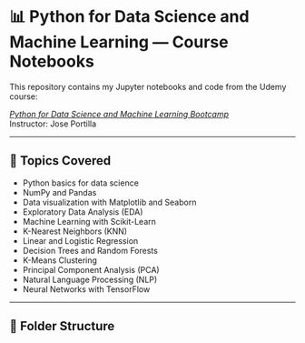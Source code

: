 # 📊 Python for Data Science and Machine Learning — Course Notebooks

This repository contains my Jupyter notebooks and code from the Udemy course:

*[Python for Data Science and Machine Learning Bootcamp](https://www.udemy.com/course/python-for-data-science-and-machine-learning-bootcamp/)*  
Instructor: Jose Portilla

---

## 🧠 Topics Covered

- Python basics for data science
- NumPy and Pandas
- Data visualization with Matplotlib and Seaborn
- Exploratory Data Analysis (EDA)
- Machine Learning with Scikit-Learn
- K-Nearest Neighbors (KNN)
- Linear and Logistic Regression
- Decision Trees and Random Forests
- K-Means Clustering
- Principal Component Analysis (PCA)
- Natural Language Processing (NLP)
- Neural Networks with TensorFlow

---

## 📁 Folder Structure